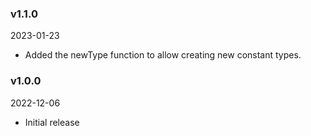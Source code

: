 ### v1.1.0
2023-01-23

 * Added the newType function to allow creating new constant types.

 
### v1.0.0
2022-12-06

 * Initial release
